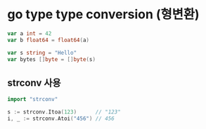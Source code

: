 # go type type conversion (형변환)

```go
var a int = 42
var b float64 = float64(a)

var s string = "Hello"
var bytes []byte = []byte(s)
```

## strconv 사용

```go
import "strconv"

s := strconv.Itoa(123)      // "123"
i, _ := strconv.Atoi("456") // 456
```
